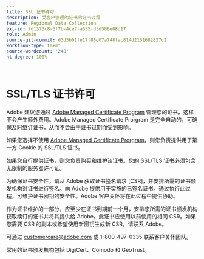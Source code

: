 ```yaml
---
title: SSL 证书许可
description: 受客户管理的证书的证书过程
feature: Regional Data Collection
exl-id: 7d1373c8-6f7b-4ce7-a555-d3d506e08d17
role: Admin
source-git-commit: d3d5b01fe17f88d07a748fac814d2161682837c2
workflow-type: tm+mt
source-wordcount: '248'
ht-degree: 100%

---
```


# SSL/TLS 证书许可

Adobe 建议您通过 [Adobe Managed Certificate Program](https://experienceleague.adobe.com/docs/core-services/interface/ec-cookies/cookies-first-party.html?lang=zh-Hans) 管理您的证书，这样不会产生额外费用。Adobe Managed Certificate Prorgram 是完全自动的，可确保及时继订证书，从而不会由于证书过期而受到影响。

如果您选择不使用 [Adobe Managed Certificate Prorgram](https://experienceleague.adobe.com/docs/core-services/interface/ec-cookies/cookies-first-party.html?lang=zh-Hans)，则您负责提供用于第一方 Cookie 的 SSL/TLS 证书。

如果您自行提供证书，则您负责购买和维护该证书。您的 SSL/TLS 证书必须包含无限制的服务器许可证。

为确保证书安全性，请从 Adobe 获取证书签名请求 [CSR]，并安排所需的证书颁发机构对证书进行签名。向 Adobe 提供用于实施的已签名证书。通过执行此过程，可维护证书密钥的安全性。Adobe 客户关怀将在此过程中提供协助。

作为证书维护的一部分，应至少在证书到期前一个月，安排您所需的证书颁发机构获取续订的证书并将其提供给 Adobe。此证书应使用以前使用的相同 CSR。如果您需要 CSR 的副本或希望使用新密钥生成新 CSR，请联系 Adobe。

可通过 customercare@adobe.com 或 1-800-497-0335 联系客户关怀团队。

常用的证书颁发机构包括 DigiCert、Comodo 和 GeoTrust。
